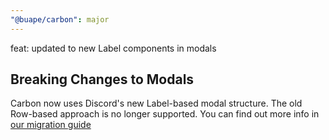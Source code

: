 ```yaml
---
"@buape/carbon": major
---
```


feat: updated to new Label components in modals

## Breaking Changes to Modals

Carbon now uses Discord's new Label-based modal structure. The old Row-based approach is no longer supported. You can find out more info in [our migration guide](https://carbon.buape.com/even-more/migration-guide)